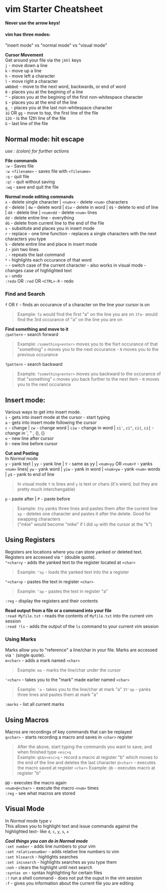 # vim Starter Cheatsheet
**Never use the arrow keys!**
#### vim has three modes:
"insert mode" vs "normal mode" vs "visual mode"  

**Cursor Movement**  
Get around your file via the `jkhl` keys  
`j` - move down a line  
`k` - move up a line  
`h` - move left a character  
`l` - move right a character  
`wWbBeE` - move to the next word, backwards, or end of word  
`0` - places you at the begining of a line  
`^` - places you at the begining of the first non-whitespace character  
`$` - places you at the end of the line  
`g_` - places you at the last non-whitespace character  
`1G` OR `gg` - move to top, the first line of the file  
`12G` - is the 12th line of the file  
`G` - last line of the file  

## Normal mode: hit escape  
_use : (colon) for further actions_  

**File commands**  
`:w`  - Saves file  
`:w <filename>` - saves file with `<filename>`  
`:q` - quit file  
`:q!` - quit without saving  
`:wq` - save and quit the file  

**Normal mode editing commands**  
`x` - delete single character | `<num>x` - delete `<num>` characters  
`d` - delete | `dw` - delete word | `diw` - delete in word | `d$` - delete to end of line | `dd` - delete line | `<num>dd` - delete `<num>` lines  
`dd` - delete entire line - everything  
`dG` - delete from current line to the end of the file  
`s` - substitute and places you in insert mode  
`r` - replace - one time function - replaces a single characters with the next characters you type  
`S` - delete entire line and place in insert mode  
`J` - join two lines  
`.` - repeats the last command  
`*` - highlights each occurance of that word  
`~` - switch case of the current character - also works in visual mode - changes case of highlighted text  
`u` - undo  
`:redo` OR `:red` OR `<CTRL>-R` - redo  

### Find and Search  

`f` OR `F` - finds an occurance of a character on the line your cursor is on  
>	Example: `fa` would find the first "a" on the line you are on
>	`3fa`- would find the 3rd occurance of "a" on the line you are on

**Find something and move to it**  
`/pattern` -  search forward  
>	Example: `/something<enter>` moves you to the fisrt occurance of that "something"
>	`n` moves you to the next occurance - `N` moves you to the previous occurance

`?pattern` - search backward  
>	Example: `?something<enter>` moves you backward to the occurance of that "something"
>	`n` moves you back further to the next item - `N` moves you to the next occurance

## Insert mode:  
Various ways to get into insert mode.  
`i` - gets into insert mode at the cursor - start typing  
`a` - gets into insert mode following the cursor  
`c` - change | `cw` - change word | `ciw` - change in word | `ci'`, `ci"`, `ci(`, `ci{` - change in ', " , (), {}  
`o` - new line after cursor  
`O` - new line before cursor  

**Cut and Pasting**  
In _Normal_ mode  
`y` - yank text | `yy` - yank line | `Y` - same as yy | `<num>yy` OR `<num>Y` - yanks `<num>` lines| `yw` - yank word | `yiw` - yank in word | `<num>yw` - yank `<num>` words | `y$` - yank to end of line  
>	In visual mode `Y` is lines and `y` is text or chars (it's wierd, but they are pretty much interchangable)  

`p` - paste after | `P` - paste before  
>	Example: `3Yp` yanks three lines and pastes them after the current line  
>	`xp` - deletes one character and pastes it after the delete. Good for swapping characters  
>	("mkie" would become "mike" if I did `xp` with the cursor at the "k")  

## Using Registers  
Registers are locations where you can store yanked or deleted text. Registers are accessed via `"` (double quote).  
`"<char>y` - adds the yanked text to the register located at `<char>`  
>	Example: `"ay` - loads the yanked text into the a register

`"<char>p` - pastes the text in register `<char>`  
>	Example: `"ap` - pastes the text in register "a"

`:reg` - display the registers and their contents  

**Read output from a file or a command into your file**  
`:read Myfile.txt` - reads the contents of `Myfile.txt` into the current vim session  
`:read !ls` - adds the output of the `ls` command to your current vim session  

### Using Marks  
Marks allow you to "reference" a line/char in your file. Marks are accessed via `'` (single quote).  
`m<char>` - adds a mark named `<char>`  
>	Example: `ma` - marks the line/char under the cursor

`'<char>` - takes you to the "mark" made earlier named `<char>`  
>	Example: `'a` - takes you to the line/char at mark "a"
>	`3Y'ap` - yanks three lines and pastes them at mark "a"

`:marks` - list all current marks  

## Using Macros  
Macros are recordings of key commands that can be replayed  
`q<char>` - starts recording a macro and saves in `<char>` register
>	After the above, start typing the commands you want to save, and when finished type `<esc>q`  
>	Example: `qb$x<esc>q` - record a macro at register "b" which moves to the end of the line and deletes the last character
`@<char>` - executes the macro saved at register `<char>`
>	Example: `@b` - executes macro at register "b"

`@@` - executes the macro again  
`<num>@<char>` - execute the macro `<num>` times  
`:reg` - see what macros are stored  

## Visual Mode  
In _Normal_ mode type `v`  
This allows you to highlight text and issue commands against the highlighted text- like `d`, `c`, `y`, `s`, `x`  

***Cool things you can do in _Normal_ mode***  
`:set number` - adds line numbers to your vim  
`:set relativenumber` - adds relative line numbers to vim  
`:set hlsearch` - highlights searches  
`:set incsearch` - highlights searches as you type them  
`:noh` - clears the highlight until next search  
`:syntax on` - syntax highlighting for certain files  
`:!` run a shell command - does not put the ouput in the vim session  
`:f` - gives you information about the current file you are editing  
